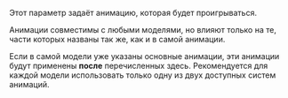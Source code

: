 Этот параметр задаёт анимацию, которая будет проигрываться.

Анимации совместимы с любыми моделями, но влияют только на те, части которых названы так же,
как и в самой анимации.

Если в самой модели уже указаны основные анимации, эти анимации будут применены **после** перечисленных здесь. Рекомендуется для каждой модели использовать только одну из двух доступных систем анимаций.